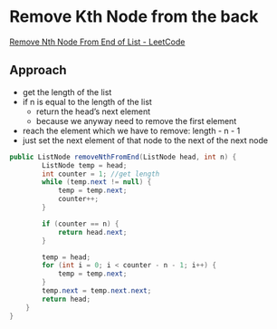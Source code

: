 # Remove Kth Node from the back

[Remove Nth Node From End of List - LeetCode](https://leetcode.com/problems/remove-nth-node-from-end-of-list/)

## Approach

- get the length of the list
- if n is equal to the length of the list
    - return the head’s next element
    - because we anyway need to remove the first element
- reach the element which we have to remove: length - n - 1
- just set the next element of that node to the next of the next node

```java
public ListNode removeNthFromEnd(ListNode head, int n) {
        ListNode temp = head;
        int counter = 1; //get length
        while (temp.next != null) {
            temp = temp.next;
            counter++;
        }

        if (counter == n) {
            return head.next;
        }

        temp = head;
        for (int i = 0; i < counter - n - 1; i++) {
            temp = temp.next;
        }
        temp.next = temp.next.next;
        return head;
    }
}
```